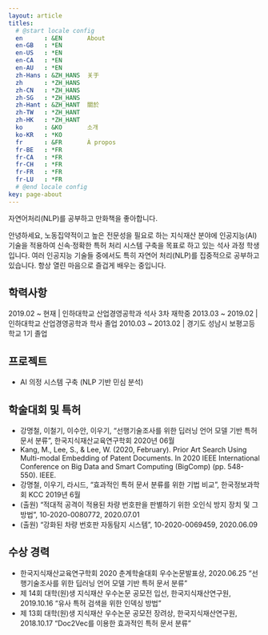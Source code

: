 ```yaml
---
layout: article
titles:
  # @start locale config
  en      : &EN       About
  en-GB   : *EN
  en-US   : *EN
  en-CA   : *EN
  en-AU   : *EN
  zh-Hans : &ZH_HANS  关于
  zh      : *ZH_HANS
  zh-CN   : *ZH_HANS
  zh-SG   : *ZH_HANS
  zh-Hant : &ZH_HANT  關於
  zh-TW   : *ZH_HANT
  zh-HK   : *ZH_HANT
  ko      : &KO       소개
  ko-KR   : *KO
  fr      : &FR       À propos
  fr-BE   : *FR
  fr-CA   : *FR
  fr-CH   : *FR
  fr-FR   : *FR
  fr-LU   : *FR
  # @end locale config
key: page-about
---
```


자연어처리(NLP)를 공부하고 만화책을 좋아합니다.

안녕하세요, 노동집약적이고 높은 전문성을 필요로 하는 지식재산 분야에 인공지능(AI) 기술을 적용하여 신속·정확한 특허 처리 시스템 구축을 목표로 하고 있는 석사 과정 학생입니다. 여러 인공지능 기술들 중에서도 특히 자연어 처리(NLP)를 집중적으로 공부하고 있습니다. 항상 열린 마음으로 즐겁게 배우는 중입니다.

## 학력사항

2019.02 ~ 현재 | 인하대학교 산업경영공학과 석사 3차 재학중
2013.03 ~ 2019.02 | 인하대학교 산업경영공학과 학사 졸업
2010.03 ~ 2013.02 | 경기도 성남시 보평고등학교 1기 졸업

## 프로젝트
- AI 의정 시스템 구축 (NLP 기반 민심 분석)

## 학술대회 및 특허
- 강명철, 이철기, 이수안, 이우기, “선행기술조사를 위한 딥러닝 언어 모델 기반 특허 문서 분류”, 한국지식재산교육연구학회 2020년 06월
- Kang, M., Lee, S., & Lee, W. (2020, February). Prior Art Search Using Multi-modal Embedding of Patent Documents. In 2020 IEEE International Conference on Big Data and Smart Computing (BigComp) (pp. 548-550). IEEE.
- 강명철, 이우기, 라시드, “효과적인 특허 문서 분류를 위한 기법 비교”, 한국정보과학회 KCC 2019년 6월
- (출원) “적대적 공격이 적용된 차량 번호판을 판별하기 위한 오인식 방지 장치 및 그 방법”,  10-2020-0080772, 2020.07.01
- (출원) “강화된 차량 번호판 자동탐지 시스템”, 10-2020-0069459, 2020.06.09

## 수상 경력
- 한국지식재산교육연구학회 2020 춘계학술대회 우수논문발표상, 2020.06.25
“선행기술조사를 위한 딥러닝 언어 모델 기반 특허 문서 분류”
- 제 14회 대학(원)생 지식재산 우수논문 공모전 입선, 한국지식재산연구원, 2019.10.16
“유사 특허 검색을 위한 인덱싱 방법”
- 제 13회 대학(원)생 지식재산 우수논문 공모전 장려상, 한국지식재산연구원, 2018.10.17
“Doc2Vec를 이용한 효과적인 특허 문서 분류”
